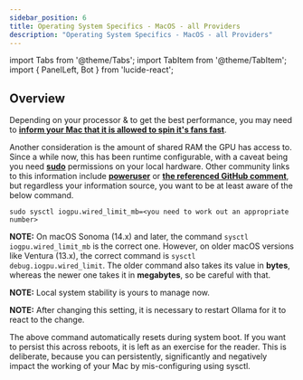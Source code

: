 ```yaml
---
sidebar_position: 6
title: Operating System Specifics - MacOS - all Providers
description: "Operating System Specifics - MacOS - all Providers"
---
```


import Tabs from '@theme/Tabs';
import TabItem from '@theme/TabItem';
import { PanelLeft, Bot } from 'lucide-react';


## Overview

Depending on your processor & to get the best performance, you may need to __[inform your Mac that it is allowed to spin it's fans fast](https://support.apple.com/en-gb/101613)__.

Another consideration is the amount of shared RAM the GPU has access to. Since a while now, this has been runtime configurable, with a caveat being you need __[sudo](https://www.sudo.ws/)__ permissions on your local hardware. Other community links to this information include __[poweruser](https://poweruser.forum/post/6832)__ or __[the referenced GitHub comment](https://github.com/ggml-org/llama.cpp/discussions/2182#discussioncomment-7698315)__, but regardless your information source, you want to be at least aware of the below command.

```
sudo sysctl iogpu.wired_limit_mb=<you need to work out an appropriate number>
```

__NOTE:__ On macOS Sonoma (14.x) and later, the command `sysctl iogpu.wired_limit_mb` is the correct one. However, on older macOS versions like Ventura (13.x), the correct command is `sysctl debug.iogpu.wired_limit`. The older command also takes its value in __bytes__, whereas the newer one takes it in __megabytes__, so be careful with that.

__NOTE:__ Local system stability is yours to manage now.

__NOTE:__ After changing this setting, it is necessary to restart Ollama for it to react to the change.

The above command automatically resets during system boot. If you want to persist this across reboots, it is left as an exercise for the reader. This is deliberate, because you can persistently, significantly and negatively impact the working of your Mac by mis-configuring using sysctl. 
